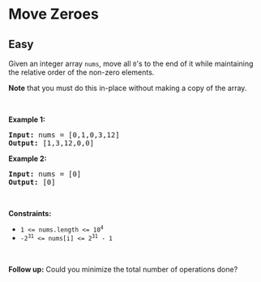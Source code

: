 
<h1>Move Zeroes</h1>
<h2>Easy</h2>
<p>Given an integer array <code>nums</code>, move all <code>0</code>&#39;s to the end of it while maintaining the relative order of the non-zero elements.</p>

<p><strong>Note</strong> that you must do this in-place without making a copy of the array.</p>

<p>&nbsp;</p>
<p><strong class="example">Example 1:</strong></p>
<pre><strong>Input:</strong> nums = [0,1,0,3,12]
<strong>Output:</strong> [1,3,12,0,0]
</pre><p><strong class="example">Example 2:</strong></p>
<pre><strong>Input:</strong> nums = [0]
<strong>Output:</strong> [0]
</pre>
<p>&nbsp;</p>
<p><strong>Constraints:</strong></p>

<ul>
	<li><code>1 &lt;= nums.length &lt;= 10<sup>4</sup></code></li>
	<li><code>-2<sup>31</sup> &lt;= nums[i] &lt;= 2<sup>31</sup> - 1</code></li>
</ul>

<p>&nbsp;</p>
<strong>Follow up:</strong> Could you minimize the total number of operations done?
        